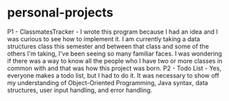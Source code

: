 # personal-projects
P1 - ClassmatesTracker - I wrote this program because I had an idea and I was curious to see how to implement it. I am currently taking a data structures class this semester and between that class and some of the others I'm taking, I've been seeing so many familiar faces. I was wondering if there was a way to know all the people who I have two or more classes in common with and that was how this project was born.
P2 - Todo List - Yes, everyone makes a todo list, but I had to do it. It was necessary to show off my understanding of Object-Oriented Programming, Java syntax, data structures, user input handling, and error handling.
